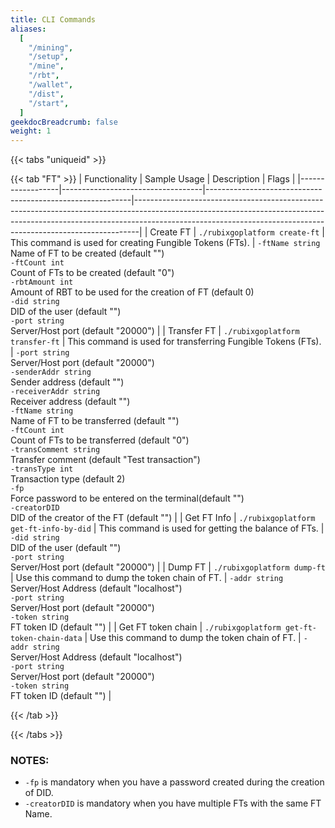 ```yaml
---
title: CLI Commands
aliases:
  [
    "/mining",
    "/setup",
    "/mine",
    "/rbt",
    "/wallet",
    "/dist",
    "/start",
  ]
geekdocBreadcrumb: false
weight: 1
---
```


{{< tabs "uniqueid" >}}

{{< tab "FT" >}}
| Functionality       | Sample Usage                      | Description                                               | Flags                                                                                                                                                                                                                                   |
|------------------|-----------------------------------|-----------------------------------------------------------|-------------------------------------------------------------------------------------------------------------------------------------------------------------------------------------------------------------------------------------------|
| Create FT          | `./rubixgoplatform create-ft`               | This command is used for creating Fungible Tokens (FTs). | `-ftName string`<br>Name of FT to be created (default "")<br>`-ftCount int`<br>Count of FTs to be created (default "0")<br>`-rbtAmount int`<br>Amount of RBT to be used for the creation of FT (default 0)<br>`-did string`<br>DID of the user (default "")<br>`-port string`<br>Server/Host port (default "20000") |
| Transfer FT        | `./rubixgoplatform transfer-ft`             | This command is used for transferring Fungible Tokens (FTs). | `-port string`<br>Server/Host port (default "20000")<br>`-senderAddr string`<br>Sender address (default "")<br>`-receiverAddr string`<br>Receiver address (default "")<br>`-ftName string`<br>Name of FT to be transferred (default "")<br>`-ftCount int`<br>Count of FTs to be transferred (default "0")<br>`-transComment string`<br>Transfer comment (default "Test transaction")<br>`-transType int`<br>Transaction type (default 2)<br>`-fp`<br>Force password to be entered on the terminal(default "")<br>`-creatorDID`<br> DID of the creator of the FT (default "") |
| Get FT Info        | `./rubixgoplatform get-ft-info-by-did`      | This command is used for getting the balance of FTs.    | `-did string`<br>DID of the user (default "")<br>`-port string`<br>Server/Host port (default "20000")                                                                                                                                                                                                                     |
| Dump FT            | `./rubixgoplatform dump-ft`                 | Use this command to dump the token chain of FT.         | `-addr string`<br>Server/Host Address (default "localhost")<br>`-port string`<br>Server/Host port (default "20000")<br>`-token string`<br>FT token ID (default "")                                                                          |
| Get FT token chain | `./rubixgoplatform get-ft-token-chain-data` | Use this command to dump the token chain of FT.         | `-addr string`<br>Server/Host Address (default "localhost")<br>`-port string`<br>Server/Host port (default "20000")<br>`-token string`<br>FT token ID (default "")                                                                          |

{{< /tab >}}

{{< /tabs >}}

### NOTES:


-	`-fp` is mandatory when you have a password created during the creation of DID.
-	`-creatorDID` is mandatory when you have multiple FTs with the same FT Name.
